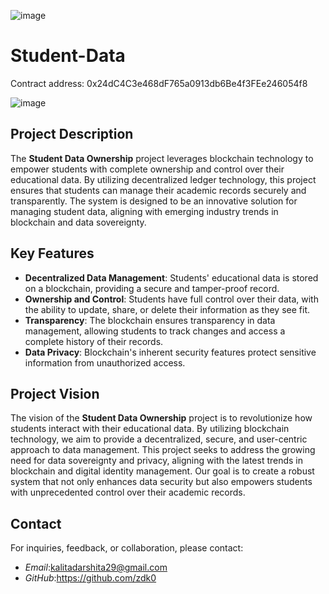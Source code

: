 ![image](https://github.com/user-attachments/assets/ceaa912a-0c91-4ad8-92a2-c9a6bccd2ed5)

# Student-Data

Contract address: 0x24dC4C3e468dF765a0913db6Be4f3FEe246054f8

![image](https://github.com/user-attachments/assets/bf27c3d8-5ed3-4edd-a9cf-d52d87ce4c60)

## Project Description

The **Student Data Ownership** project leverages blockchain technology to empower students with complete ownership and control over their educational data. By utilizing decentralized ledger technology, this project ensures that students can manage their academic records securely and transparently. The system is designed to be an innovative solution for managing student data, aligning with emerging industry trends in blockchain and data sovereignty.

## Key Features

- **Decentralized Data Management**: Students' educational data is stored on a blockchain, providing a secure and tamper-proof record.
- **Ownership and Control**: Students have full control over their data, with the ability to update, share, or delete their information as they see fit.
- **Transparency**: The blockchain ensures transparency in data management, allowing students to track changes and access a complete history of their records.
- **Data Privacy**: Blockchain's inherent security features protect sensitive information from unauthorized access.

## Project Vision

The vision of the **Student Data Ownership** project is to revolutionize how students interact with their educational data. By utilizing blockchain technology, we aim to provide a decentralized, secure, and user-centric approach to data management. This project seeks to address the growing need for data sovereignty and privacy, aligning with the latest trends in blockchain and digital identity management. Our goal is to create a robust system that not only enhances data security but also empowers students with unprecedented control over their academic records.

## Contact

For inquiries, feedback, or collaboration, please contact:

- *Email*:kalitadarshita29@gmail.com
- *GitHub*:https://github.com/zdk0
